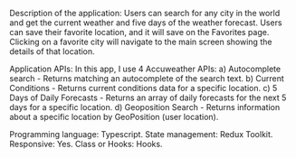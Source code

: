 Description of the application: 
Users can search for any city in the world and get the current weather and five days of the weather forecast.
Users can save their favorite location, and it will save on the Favorites page. 
Clicking on a favorite city will navigate to the main screen showing the details of that location.


Application APIs:
In this app, I use 4 Accuweather APIs:
a) Autocomplete search - Returns matching an autocomplete of the search text.
b) Current Conditions -  Returns current conditions data for a specific location.
c) 5 Days of Daily Forecasts - Returns an array of daily forecasts for the next 5 days for a specific location.
d) Geoposition Search - Returns information about a specific location by GeoPosition (user location).


Programming language: Typescript.
State management: Redux Toolkit.
Responsive: Yes.
Class or Hooks: Hooks.

